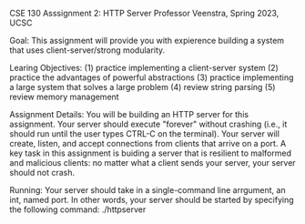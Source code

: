 CSE 130 Asssignment 2: HTTP Server 
Professor Veenstra, Spring 2023, UCSC

Goal: This assignment will provide you with expierence building a system that uses client-server/strong modularity. 

Learing Objectives: 
(1) practice implementing a client-server system
(2) practice the advantages of powerful abstractions 
(3) practice implementing a large system that solves a large problem 
(4) review string parsing 
(5) review memory management

Assignment Details: 
You will be building an HTTP server for this assignment. 
Your server should execute "forever" without crashing (i.e., it should run until the user types CTRL-C on the terminal). 
Your server will create, listen, and accept connections from clients that arrive on a port. 
A key task in this assignment is buiding a server that is resilient to malformed and malicious clients: no matter what a client sends your server, your server should not crash.

Running:
Your server should take in a single-command line arrgument, an int, named port. In other words, your server should be started by specifying the following command: ./httpserver <port> 


